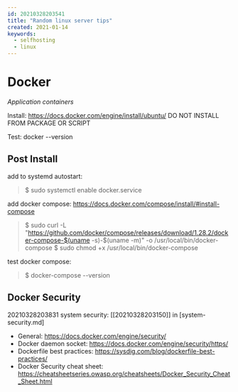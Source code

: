 ```yaml
---
id: 20210328203541
title: "Random linux server tips"
created: 2021-01-14
keywords:
  - selfhosting
  - linux
---
```

# Docker
*Application containers* 

Install: https://docs.docker.com/engine/install/ubuntu/
DO NOT INSTALL FROM PACKAGE OR SCRIPT

Test: docker --version

## Post Install
add to systemd autostart:
> $ sudo systemctl enable docker.service

add docker compose: https://docs.docker.com/compose/install/#install-compose

> $ sudo curl -L "https://github.com/docker/compose/releases/download/1.28.2/docker-compose-$(uname -s)-$(uname -m)" -o /usr/local/bin/docker-compose
> $ sudo chmod +x /usr/local/bin/docker-compose

test docker compose: 
> $ docker-compose --version

## Docker Security
20210328203831
system security: [[20210328203150]] in [system-security.md]
* General: https://docs.docker.com/engine/security/
* Docker daemon socket: https://docs.docker.com/engine/security/https/
* Dockerfile best practices: https://sysdig.com/blog/dockerfile-best-practices/
* Docker Security cheat sheet: https://cheatsheetseries.owasp.org/cheatsheets/Docker_Security_Cheat_Sheet.html